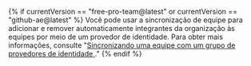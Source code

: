 {% if currentVersion == "free-pro-team@latest" or currentVersion == "github-ae@latest" %}
Você pode usar a sincronização de equipe para adicionar e remover automaticamente integrantes da organização às equipes por meio de um provedor de identidade. Para obter mais informações, consulte "[Sincronizando uma equipe com um grupo de provedores de identidade ](/organizations/organizing-members-into-teams/synchronizing-a-team-with-an-identity-provider-group)."
{% endif %}
